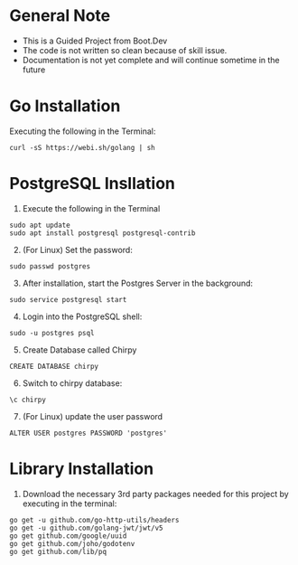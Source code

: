 # General Note

- This is a Guided Project from Boot.Dev
- The code is not written so clean because of skill issue.
- Documentation is not yet complete and will continue sometime in the future


# Go Installation
Executing the following in the Terminal:
```
curl -sS https://webi.sh/golang | sh
```

# PostgreSQL Insllation
1. Execute the following in the Terminal
```
sudo apt update
sudo apt install postgresql postgresql-contrib
```
2. (For Linux) Set the password:
```
sudo passwd postgres
```
3. After installation, start the Postgres Server in the background:
```
sudo service postgresql start
```
4. Login into the PostgreSQL shell:
```
sudo -u postgres psql
```
5. Create Database called Chirpy
```
CREATE DATABASE chirpy
```
6. Switch to chirpy database:
```
\c chirpy
```
7. (For Linux) update the user password
```
ALTER USER postgres PASSWORD 'postgres'
```

# Library Installation

1. Download the necessary 3rd party packages needed for this project by executing in the terminal:
```
go get -u github.com/go-http-utils/headers
go get -u github.com/golang-jwt/jwt/v5
go get github.com/google/uuid
go get github.com/joho/godotenv
go get github.com/lib/pq
```